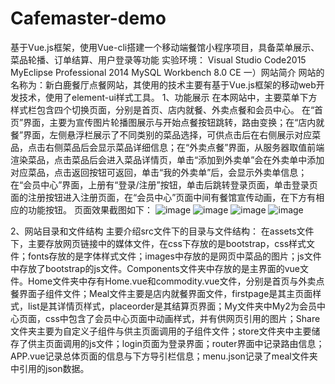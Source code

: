 # Cafemaster-demo
基于Vue.js框架，使用Vue-cli搭建一个移动端餐馆小程序项目，具备菜单展示、菜品轮播、订单结算、用户登录等功能
实验环境：
Visual Studio Code2015
MyEclipse Professional 2014
MySQL Workbench 8.0 CE
一）网站简介
网站的名称为：新白鹿餐厅点餐网站，其使用的技术主要有基于Vue.js框架的移动web开发技术，使用了element-ui样式工具。
1、功能展示
在本网站中，主要菜单下方样式栏包含四个切换页面，分别是首页、店内就餐、外卖点餐和会员中心。
在“首页”界面，主要为宣传图片轮播图展示与开始点餐按钮跳转，路由变换；在“店内就餐”界面，左侧悬浮栏展示了不同类别的菜品选择，可供点击后在右侧展示对应菜品，点击右侧菜品后会显示菜品详细信息；在“外卖点餐”界面，从服务器取值前端渲染菜品，点击菜品后会进入菜品详情页，单击“添加到外卖单”会在外卖单中添加对应菜品，点击返回按钮可返回，单击“我的外卖单”后，会显示外卖单信息；在“会员中心”界面，上册有“登录/注册”按钮，单击后跳转登录页面，单击登录页面的注册按钮进入注册页面，在“会员中心”页面中间有餐馆宣传动画，在下方有相应的功能按钮。
页面效果截图如下：
![image](https://user-images.githubusercontent.com/70763281/184146219-56db428e-5031-4107-a162-dd0f3ce5aa81.png)
           ![image](https://user-images.githubusercontent.com/70763281/184146255-90ddf83d-046a-4c25-8721-169c83262afd.png)
![image](https://user-images.githubusercontent.com/70763281/184146340-95e0fd10-b6da-46f1-bb61-ee652cd1581a.png)
           ![image](https://user-images.githubusercontent.com/70763281/184146365-1d58984a-de79-4b8b-96c5-b02450781f3b.png)

2、网站目录和文件结构
主要介绍src文件下的目录与文件结构：
在assets文件下，主要存放网页链接中的媒体文件，在css下存放的是bootstrap，css样式文件；fonts存放的是字体样式文件；images中存放的是网页中菜品的图片；js文件中存放了bootstrap的js文件。Components文件夹中存放的是主界面的vue文件。Home文件夹中存有Home.vue和commodity.vue文件，分别是首页与外卖点餐界面子组件文件；Meal文件主要是店内就餐界面文件，firstpage是其主页面样式，list是其详情页样式，placeorder是其结算页界面；My文件夹中My2为会员中心页面，css中包含了会员中心页面中动画样式，并有供网页引用的图片；Share文件夹主要为自定义子组件与供主页面调用的子组件文件；store文件夹中主要储存了供主页面调用的js文件；login页面为登录界面；router界面中记录路由信息；APP.vue记录总体页面的信息与下方导引栏信息；menu.json记录了meal文件夹中引用的json数据。


